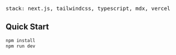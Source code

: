 <samp>
stack: next.js, tailwindcss, typescript, mdx, vercel
</samp>

## Quick Start

```bash
npm install
npm run dev
```

